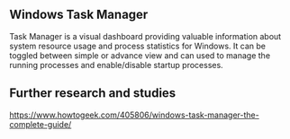 ## Windows Task Manager

Task Manager is a visual dashboard providing valuable information about system resource usage and process statistics for Windows. It can be toggled between simple or advance view and can used to manage the running processes and enable/disable startup processes.

## Further research and studies
https://www.howtogeek.com/405806/windows-task-manager-the-complete-guide/

